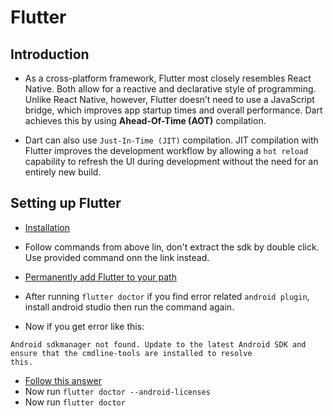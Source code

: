 # Flutter

## Introduction

- As a cross-platform framework, Flutter most closely resembles React Native. Both allow for a reactive and declarative style of programming. Unlike React Native, however, Flutter doesn’t need to use a JavaScript bridge, which improves app startup times and overall performance. Dart achieves this by using **Ahead-Of-Time (AOT)** compilation.

- Dart can also use `Just-In-Time (JIT)` compilation. JIT compilation with Flutter improves the development workflow by allowing a `hot reload` capability to refresh the UI during development without the need for an entirely new build.

## Setting up Flutter

- [Installation](https://docs.flutter.dev/get-started/install)
- Follow commands from above lin, don't extract the sdk by double click. Use provided command onn the link instead.
-  [Permanently add Flutter to your path](https://docs.flutter.dev/get-started/install/macos#update-your-path)
- After running `flutter doctor` if you find error related `android plugin`, install android studio then run the command again.

- Now if you get error like this:
```
Android sdkmanager not found. Update to the latest Android SDK and ensure that the cmdline-tools are installed to resolve
this.
```
- [Follow this answer](https://stackoverflow.com/a/60529140/4245112)
- Now run `flutter doctor --android-licenses`
- Now run `flutter doctor`